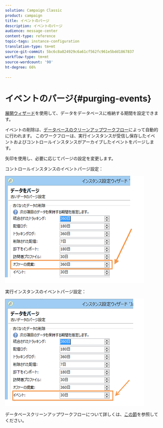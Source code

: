 ```yaml
---
solution: Campaign Classic
product: campaign
title: イベントのパージ
description: イベントのパージ
audience: message-center
content-type: reference
topic-tags: instance-configuration
translation-type: tm+mt
source-git-commit: 5bc6c8a824929c6a61cf562fc961e5bdd1867837
workflow-type: tm+mt
source-wordcount: '90'
ht-degree: 66%

---
```



# イベントのパージ{#purging-events}

[展開ウィザード](../../production/using/database-cleanup-workflow.md#deployment-wizard)を使用して、データをデータベースに格納する期間を設定できます。

イベントの削除は、[データベースのクリーンアップワークフロー](../../production/using/database-cleanup-workflow.md)によって自動的に行われます。 このワークフローは、実行インスタンスが受信し保存したイベントおよびコントロールインスタンスがアーカイブしたイベントをパージします。

矢印を使用し、必要に応じてパージの設定を変更します。

コントロールインスタンスのイベントパージ設定：

![](assets/messagecenter_delete_events_001.png)

実行インスタンスのイベントパージ設定：

![](assets/messagecenter_delete_events_002.png)

データベースクリーンアップワークフローについて詳しくは、[この節](../../production/using/database-cleanup-workflow.md)を参照してください。
